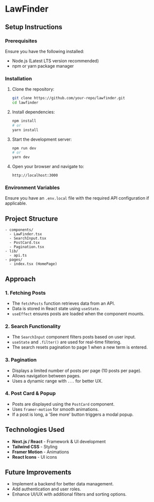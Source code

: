 # LawFinder

## Setup Instructions

### Prerequisites

Ensure you have the following installed:

- Node.js (Latest LTS version recommended)
- npm or yarn package manager

### Installation

1. Clone the repository:
   ```sh
   git clone https://github.com/your-repo/lawfinder.git
   cd lawfinder
   ```
2. Install dependencies:
   ```sh
   npm install
   # or
   yarn install
   ```
3. Start the development server:
   ```sh
   npm run dev
   # or
   yarn dev
   ```
4. Open your browser and navigate to:
   ```
   http://localhost:3000
   ```

### Environment Variables

Ensure you have an `.env.local` file with the required API configuration if applicable.

## Project Structure

```
- components/
  - LawFinder.tsx
  - SearchInput.tsx
  - PostCard.tsx
  - Pagination.tsx
- lib/
  - api.ts
- pages/
  - index.tsx (HomePage)
```

## Approach

### 1. **Fetching Posts**

- The `fetchPosts` function retrieves data from an API.
- Data is stored in React state using `useState`.
- `useEffect` ensures posts are loaded when the component mounts.

### 2. **Search Functionality**

- The `SearchInput` component filters posts based on user input.
- `useState` and `.filter()` are used for real-time filtering.
- The search resets pagination to page 1 when a new term is entered.

### 3. **Pagination**

- Displays a limited number of posts per page (10 posts per page).
- Allows navigation between pages.
- Uses a dynamic range with `...` for better UX.

### 4. **Post Card & Popup**

- Posts are displayed using the `PostCard` component.
- Uses `framer-motion` for smooth animations.
- If a post is long, a 'See more' button triggers a modal popup.

## Technologies Used

- **Next.js / React** - Framework & UI development
- **Tailwind CSS** - Styling
- **Framer Motion** - Animations
- **React Icons** - UI icons

## Future Improvements

- Implement a backend for better data management.
- Add authentication and user roles.
- Enhance UI/UX with additional filters and sorting options.
